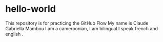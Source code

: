 # hello-world
This repository is for practicing the GitHub Flow
My name is Claude Gabriella Mambou I am a cameroonian, I am bilingual I speak french and english .
